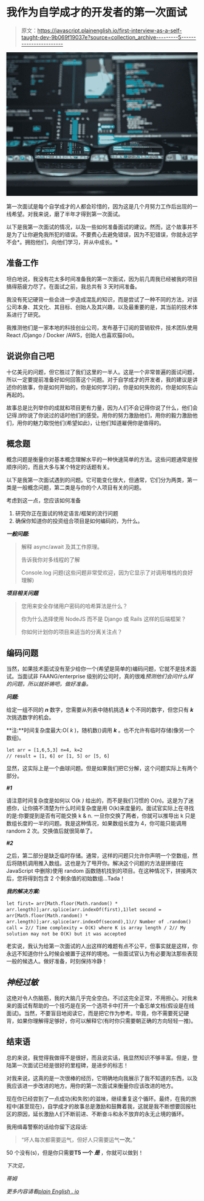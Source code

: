 # 我作为自学成才的开发者的第一次面试

> 原文：<https://javascript.plainenglish.io/first-interview-as-a-self-taught-dev-9b069f19037e?source=collection_archive---------5----------------------->

![](img/f38edb1eeefde644cf4faab960b558ca.png)

第一次面试是每个自学成才的人都会珍惜的，因为这是几个月努力工作后出现的一线希望。对我来说，磨了半年才得到第一次面试。

以下是我第一次面试的情况，以及一些如何准备面试的建议。然而，这个故事并不是为了让你避免我所犯的错误。不要费心去避免错误，因为不犯错误，你就永远学不会*。拥抱他们，向他们学习，并从中成长。*

## **准备工作**

坦白地说，我没有花太多时间准备我的第一次面试，因为前几周我已经被我的项目搞得筋疲力尽了。在面试之前，我总共有 3 天时间准备。

我没有死记硬背一些会进一步造成混乱的知识，而是尝试了一种不同的方法，对该公司本身、其文化、其目标、创始人及其兴趣，以及最重要的是，其当前的技术体系进行了研究。

我推测他们是一家本地的科技创业公司，发布基于订阅的营销软件，技术团队使用 React /Django / Docker /AWS，创始人也喜欢猫(lol)。

## 说说你自己吧

十亿美元的问题，但它胜过了我们这里的一半人。这是一个非常普遍的面试问题，所以一定要提前准备好如何回答这个问题。对于自学成才的开发者，我的建议是讲述你的故事，你是如何开始的，你是如何学习的，你是如何失败的，你是如何东山再起的。

故事总是比列举你的成就和项目更有力量，因为人们不会记得你说了什么，他们会记得*当*你说了你说过的话时他们的感受。用你的努力激励他们，用你的毅力激励他们，用你的魅力取悦他们(希望如此)，让他们知道雇佣你是值得的。

## **概念题**

概念问题是衡量你对基本概念理解水平的一种快速简单的方法。这些问题通常是按顺序问的，而且大多与某个特定的话题有关。

以下是我第一次面试遇到的问题。它可能变化很大，但通常，它们分为两类，第一类是一般概念问题，第二类是与你的个人项目有关的问题。

考虑到这一点，您应该如何准备

1.  研究你正在面试的特定语言/框架的流行问题
2.  确保你知道你的投资组合项目是如何编码的，为什么。

***一般问题:***

> 解释 async/await 及其工作原理。
> 
> 告诉我你对多线程的了解
> 
> Console.log 问题(这些问题非常受欢迎，因为它显示了对调用堆栈的良好理解)

***项目相关问题***

> 您用来安全存储用户密码的哈希算法是什么？
> 
> 你为什么选择使用 NodeJS 而不是 Django 或 Rails 这样的后端框架？
> 
> 你如何计划你的项目来适当的分离关注点？

## **编码问题**

当然，如果技术面试没有至少给你一个(希望是简单的)编码问题，它就不是技术面试。当面试非 FAANG/enterprise 级别的公司时，真的很难*预测他们会问什么样的问题，所以就祈祷吧，做好准备。*

***问题:***

给定一组不同的 ***n*** 数字，您需要从列表中随机挑选 ***k*** 个不同的数字，但您只有 ***k*** 次挑选数字的机会。

**注:**时间复杂度最大:O( *k* )，随机数()调用 ***k*** 。也不允许有临时存储(像另一个数组)。

```
let arr = [1,6,5,3] n=4, k=2
// result = [1, 6] or [1, 5] or [5, 6] 
```

显然，这实际上是一个曲球问题。但是如果我们把它分解，这个问题实际上有两个部分。

***#1***

请注意时间复杂度是如何以 O(k *)* 给出的，而不是我们习惯的 O(n)。这是为了迷惑你，让你搞不清楚为什么时间复杂度是用 O(k)来度量的。面试官实际上在寻找的是:你要提到是否有可能交换 k & n.
一旦你交换了两者，你就可以推导出 k 只是数组长度的一半的问题。我是这种情况，如果数组长度为 4，你可能只能调用 random 2 次。交换值后就很简单了。

***#2***

之后，第二部分是缺乏临时存储。通常，这样的问题只允许你声明一个空数组，然后将随机调用推入数组。这也是为了甩开你。解决这个问题的方法是拼接(在 JavaScript 中删除)使用 random 函数随机找到的项目。在这种情况下，拼接两次后，您将得到包含 2 个剩余值的初始数组...Tada！

***我的解决方案:***

```
let first= arr[Math.floor(Math.random() * arr.length)];arr.splice(arr.indexOf(first),1)let second = arr[Math.floor(Math.random() * arr.length)];arr.splice(arr.indexOf(second),1)// Number of .random() call = 2// Time complexity = O(K) where K is array length / 2// My solution may not be O(K) but it was accepted
```

老实说，我认为给第一次面试的人出这样的难题有点不公平，但事实就是这样，你永远不知道你什么时候会被置于这样的境地。一些面试官认为有必要淘汰那些表现一般的候选人。做好准备，时刻保持冷静！

## ***神经过敏***

这绝对令人伤脑筋，我的大脑几乎完全空白。不过这完全正常，不用担心。对我未来的面试有帮助的一个技巧是在另一个选项卡中打开一个备忘单文档(假设是在线面试)。当然，不要盲目地阅读它，而是把它作为参考。毕竟，你不需要死记硬背，如果你理解得足够好，你可以解释它(有时你只需要朝正确的方向轻轻一推)。

## **结束语**

总的来说，我觉得我做得不是很好，而且说实话，我显然知识不够丰富。但是，登陆第一次面试已经是很好的里程碑，是进步的标志！

对我来说，这真的是一次很棒的经历，它明确地向我展示了我不知道的东西，以及我应该进一步改进的地方。用你的第一次面试来衡量你应该改进的地方。

现在你已经尝到了一点成功(和失败)的滋味，继续重复这个循环。最终，在我的旅程中(甚至现在)，自学成才的故事总是激励和鼓舞着我，这就是我不断想要回报社区的原因，延长激励人们不断前进、不断奋斗和永不放弃的永无止境的循环。

我用缉毒警察的话给你留下这段话:

> “坏人每次都需要运气，但好人只需要运气**一次**。”

50 个没有(s)，但是你只需要**T5 一个 *是*** ，你就可以做到！

*下次见，*

*蒂姆*

*更多内容请看*[*plain English . io*](http://plainenglish.io/)
